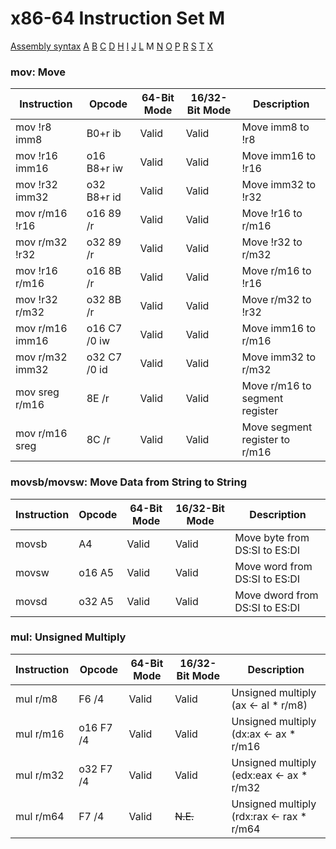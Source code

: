 x86-64 Instruction Set M
========================

[Assembly syntax](AssemblyX64.md)
[A](AssemblyX64A.md) [B](AssemblyX64B.md) [C](AssemblyX64C.md)
[D](AssemblyX64D.md) [H](AssemblyX64H.md) [I](AssemblyX64I.md)
[J](AssemblyX64J.md) [L](AssemblyX64L.md) M
[N](AssemblyX64N.md) [O](AssemblyX64O.md) [P](AssemblyX64P.md)
[R](AssemblyX64R.md) [S](AssemblyX64S.md) [T](AssemblyX64T.md)
[X](AssemblyX64X.md)

### mov: Move

| Instruction     | Opcode       | 64-Bit Mode | 16/32-Bit Mode | Description                    |
| --------------- | ------------ | ----------- | -------------- | ------------------------------ |
| mov !r8 imm8    | B0+r ib      | Valid       | Valid          | Move imm8 to !r8               |
| mov !r16 imm16  | o16 B8+r iw  | Valid       | Valid          | Move imm16 to !r16             |
| mov !r32 imm32  | o32 B8+r id  | Valid       | Valid          | Move imm32 to !r32             |
| mov r/m16 !r16  | o16 89 /r    | Valid       | Valid          | Move !r16 to r/m16             |
| mov r/m32 !r32  | o32 89 /r    | Valid       | Valid          | Move !r32 to r/m32             |
| mov !r16 r/m16  | o16 8B /r    | Valid       | Valid          | Move r/m16 to !r16             |
| mov !r32 r/m32  | o32 8B /r    | Valid       | Valid          | Move r/m32 to !r32             |
| mov r/m16 imm16 | o16 C7 /0 iw | Valid       | Valid          | Move imm16 to r/m16            |
| mov r/m32 imm32 | o32 C7 /0 id | Valid       | Valid          | Move imm32 to r/m32            |
| mov sreg r/m16  | 8E /r        | Valid       | Valid          | Move r/m16 to segment register |
| mov r/m16 sreg  | 8C /r        | Valid       | Valid          | Move segment register to r/m16 |

### movsb/movsw: Move Data from String to String

| Instruction | Opcode | 64-Bit Mode | 16/32-Bit Mode | Description                    |
| ----------- | ------ | ----------- | -------------- | ------------------------------ |
| movsb       | A4     | Valid       | Valid          | Move byte from DS:SI to ES:DI  |
| movsw       | o16 A5 | Valid       | Valid          | Move word from DS:SI to ES:DI  |
| movsd       | o32 A5 | Valid       | Valid          | Move dword from DS:SI to ES:DI |

### mul: Unsigned Multiply

| Instruction | Opcode     | 64-Bit Mode | 16/32-Bit Mode | Description                               |
| ----------- | ---------- | ----------- | -------------- |------------------------------------------ |
| mul r/m8    | F6 /4      | Valid       | Valid          | Unsigned multiply (ax <- al * r/m8)       |
| mul r/m16   | o16 F7 /4  | Valid       | Valid          | Unsigned multiply (dx:ax <- ax * r/m16    |
| mul r/m32   | o32 F7 /4  | Valid       | Valid          | Unsigned multiply (edx:eax <- ax * r/m32  |
| mul r/m64   | F7 /4      | Valid       | ~~N.E.~~       | Unsigned multiply (rdx:rax <- rax * r/m64 |

